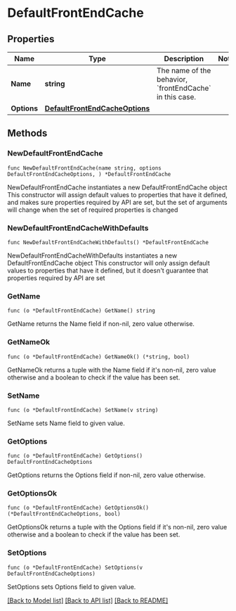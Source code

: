 # DefaultFrontEndCache

## Properties

Name | Type | Description | Notes
------------ | ------------- | ------------- | -------------
**Name** | **string** | The name of the behavior, &#x60;frontEndCache&#x60; in this case. | 
**Options** | [**DefaultFrontEndCacheOptions**](DefaultFrontEndCacheOptions.md) |  | 

## Methods

### NewDefaultFrontEndCache

`func NewDefaultFrontEndCache(name string, options DefaultFrontEndCacheOptions, ) *DefaultFrontEndCache`

NewDefaultFrontEndCache instantiates a new DefaultFrontEndCache object
This constructor will assign default values to properties that have it defined,
and makes sure properties required by API are set, but the set of arguments
will change when the set of required properties is changed

### NewDefaultFrontEndCacheWithDefaults

`func NewDefaultFrontEndCacheWithDefaults() *DefaultFrontEndCache`

NewDefaultFrontEndCacheWithDefaults instantiates a new DefaultFrontEndCache object
This constructor will only assign default values to properties that have it defined,
but it doesn't guarantee that properties required by API are set

### GetName

`func (o *DefaultFrontEndCache) GetName() string`

GetName returns the Name field if non-nil, zero value otherwise.

### GetNameOk

`func (o *DefaultFrontEndCache) GetNameOk() (*string, bool)`

GetNameOk returns a tuple with the Name field if it's non-nil, zero value otherwise
and a boolean to check if the value has been set.

### SetName

`func (o *DefaultFrontEndCache) SetName(v string)`

SetName sets Name field to given value.


### GetOptions

`func (o *DefaultFrontEndCache) GetOptions() DefaultFrontEndCacheOptions`

GetOptions returns the Options field if non-nil, zero value otherwise.

### GetOptionsOk

`func (o *DefaultFrontEndCache) GetOptionsOk() (*DefaultFrontEndCacheOptions, bool)`

GetOptionsOk returns a tuple with the Options field if it's non-nil, zero value otherwise
and a boolean to check if the value has been set.

### SetOptions

`func (o *DefaultFrontEndCache) SetOptions(v DefaultFrontEndCacheOptions)`

SetOptions sets Options field to given value.



[[Back to Model list]](../README.md#documentation-for-models) [[Back to API list]](../README.md#documentation-for-api-endpoints) [[Back to README]](../README.md)


